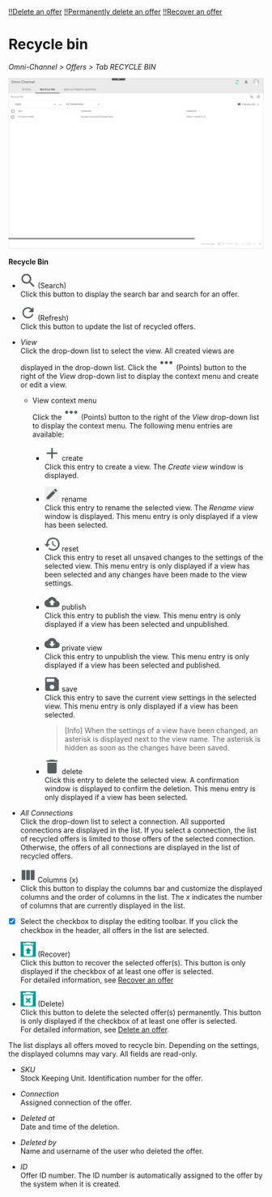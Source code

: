 [!!Delete an offer](../Operation/01_ManageOffers.md#delete-an-offer)
[!!Permanently delete an offer](../Operation/01_ManageOffers.md#permanently-delete-an-offer)
[!!Recover an offer](../Operation/01_ManageOffers.md#recover-an-offer)


# Recycle bin

*Omni-Channel > Offers > Tab RECYCLE BIN*

![Recycle bin](../../Assets/Screenshots/Channels/Offers/RecycleBin/RecycleBin.png "[Recycle bin]")

**Recycle Bin**

- ![Search](../../Assets/Icons/Search.png "[Search]") (Search)   
  Click this button to display the search bar and search for an offer.

- ![Refresh](../../Assets/Icons/Refresh01.png "[Refresh]") (Refresh)   
  Click this button to update the list of recycled offers.

- *View*   
  Click the drop-down list to select the view. All created views are displayed in the drop-down list. Click the ![Points](../../Assets/Icons/Points01.png "[Points]") (Points) button to the right of the *View* drop-down list to display the context menu and create or edit a view.

  - View context menu   
    Click the ![Points](../../Assets/Icons/Points01.png "[Points]") (Points) button to the right of the *View* drop-down list to display the context menu. The following menu entries are available:

    - ![Create](../../Assets/Icons/Plus06.png "[Create]") create   
      Click this entry to create a view. The *Create view* window is displayed.

    - ![Rename](../../Assets/Icons/Edit02.png "[Rename]") rename    
      Click this entry to rename the selected view. The *Rename view* window is displayed. This menu entry is only displayed if a view has been selected.

    - ![Reset](../../Assets/Icons/Reset.png "[Reset]") reset    
      Click this entry to reset all unsaved changes to the settings of the selected view. This menu entry is only displayed if a view has been selected and any changes have been made to the view settings.

    - ![Publish](../../Assets/Icons/Publish.png "[Publish]") publish    
      Click this entry to publish the view. This menu entry is only displayed if a view has been selected and unpublished.

    - ![Private view](../../Assets/Icons/Unpublish.png "[Unpublish]") private view    
      Click this entry to unpublish the view. This menu entry is only displayed if a view has been selected and published.

    - ![Save](../../Assets/Icons/Save.png "[Save]") save    
      Click this entry to save the current view settings in the selected view. This menu entry is only displayed if a view has been selected.

      > [Info] When the settings of a view have been changed, an asterisk is displayed next to the view name. The asterisk is hidden as soon as the changes have been saved.

    - ![Delete](../../Assets/Icons/Trash01.png "[Delete]") delete    
      Click this entry to delete the selected view. A confirmation window is displayed to confirm the deletion. This menu entry is only displayed if a view has been selected.


- *All Connections*    
  Click the drop-down list to select a connection. All supported connections are displayed in the list. If you select a connection, the list of recycled offers is limited to those offers of the selected connection. Otherwise, the offers of all connections are displayed in the list of recycled offers.

- ![Columns](../../Assets/Icons/Columns.png "[Columns]") Columns (x)   
  Click this button to display the columns bar and customize the displayed columns and the order of columns in the list. The *x* indicates the number of columns that are currently displayed in the list.

- [x]     
  Select the checkbox to display the editing toolbar. If you click the checkbox in the header, all offers in the list are selected.

- ![Recover](../../Assets/Icons/Recover01.png "[Recover]") (Recover)   
  Click this button to recover the selected offer(s). This button is only displayed if the checkbox of at least one offer is selected.   
  For detailed information, see [Recover an offer](./01_ManageOffers.md#recover-an-offer)

- ![Delete](../../Assets/Icons/Trash09.png "[Delete]") (Delete)     
  Click this button to delete the selected offer(s) permanently. This button is only displayed if the checkbox of at least one offer is selected.   
  For detailed information, see [Delete an offer](../Operation/01_ManageOffers.md#delete-an-offer).

The list displays all offers moved to recycle bin. Depending on the settings, the displayed columns may vary. All fields are read-only. 

- *SKU*   
  Stock Keeping Unit. Identification number for the offer.  

- *Connection*   
  Assigned connection of the offer.

- *Deleted at*   
  Date and time of the deletion.

- *Deleted by*   
  Name and username of the user who deleted the offer.

- *ID*   
  Offer ID number. The ID number is automatically assigned to the offer by the system when it is created.
